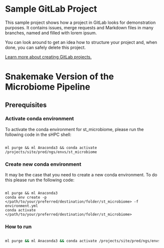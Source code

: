 # Sample GitLab Project

This sample project shows how a project in GitLab looks for demonstration purposes. It contains issues, merge requests and Markdown files in many branches,
named and filled with lorem ipsum.

You can look around to get an idea how to structure your project and, when done, you can safely delete this project.

[Learn more about creating GitLab projects.](https://docs.gitlab.com/ee/gitlab-basics/create-project.html)


# Snakemake Version of the Microbiome Pipeline


## Prerequisites

### Activate conda environment

To activate the conda environment for st_microbiome, please run the following code in the sHPC shell:

```

ml purge && ml Anaconda3 && conda activate /projects/site/pred/ngs/envs/st_microbiome

```

### Create new conda environment

It may be the case that you need to create a new conda environment. To do this please run the following code:

```

ml purge && ml Anaconda3
conda env create -p </path/to/your/preferred/destination/folder/st_microbiome> -f environment.yml 
conda activate </path/to/your/preferred/destination/folder/st_microbiome> 

```


### How to run

```bash

ml purge && ml Anaconda3 && conda activate /projects/site/pred/ngs/envs/st_microbiome

```



